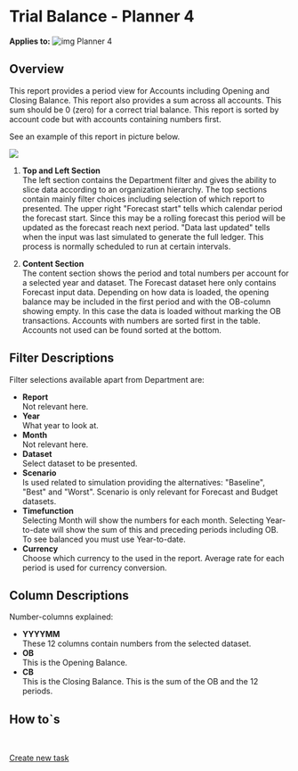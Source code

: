# Trial Balance - Planner 4
**Applies to:** ![img](https://profitbasedocs.blob.core.windows.net/icons/yes-icon.png) Planner 4

## Overview
This report provides a period view for Accounts including Opening and Closing Balance. This report also provides a sum across all accounts. This sum should be 0 (zero) for a correct trial balance. This report is sorted by account code but with accounts containing numbers first.

See an example of this report in picture below.
<br/>

![](https://profitbasedocs.blob.core.windows.net/plannerimages/finance-reports-trial-balance.jpg)

1. **Top and Left Section** <br/>
The left section contains the Department filter and gives the ability to slice data according to an organization hierarchy. 
The top sections contain mainly filter choices including selection of which report to presented. 
The upper right "Forecast start" tells which calendar period the forecast start. Since this may be a rolling forecast this period will be updated as the forecast reach next period. "Data last updated" tells when the input was last simulated to generate the full ledger. This process is normally scheduled to run at certain intervals. 

2. **Content Section** <br/>
The content section shows the period and total numbers per account for a selected year and dataset. The Forecast dataset here only contains Forecast input data. Depending on how data is loaded, the opening balance may be included in the first period and with the OB-column showing empty. In this case the data is loaded without marking the OB transactions.
Accounts with numbers are sorted first in the table. Accounts not used can be found sorted at the bottom.

## Filter Descriptions
Filter selections available apart from Department are:

- **Report**<br/>Not relevant here.
- **Year**<br/>What year to look at.
- **Month**<br/>Not relevant here.
- **Dataset**<br/>Select dataset to be presented.
- **Scenario**<br/>Is used related to simulation providing the alternatives: "Baseline", "Best" and "Worst". Scenario is only relevant for Forecast and Budget datasets.
- **Timefunction**<br/>Selecting Month will show the numbers for each month. Selecting Year-to-date will show the sum of this and preceding periods including OB. To see balanced you must use Year-to-date.
- **Currency**<br/>Choose which currency to the used in the report. Average rate for each period is used for currency conversion.

## Column Descriptions
Number-columns explained:

- **YYYYMM**<br/>These 12 columns contain numbers from the selected dataset.
- **OB**<br/>This is the Opening Balance.
- **CB**<br/>This is the Closing Balance. This is the sum of the OB and the 12 periods.

## How to`s

<br/>

[Create new task](../../../process-and-tasks/tasks/create-edit-task.md)<br/>
